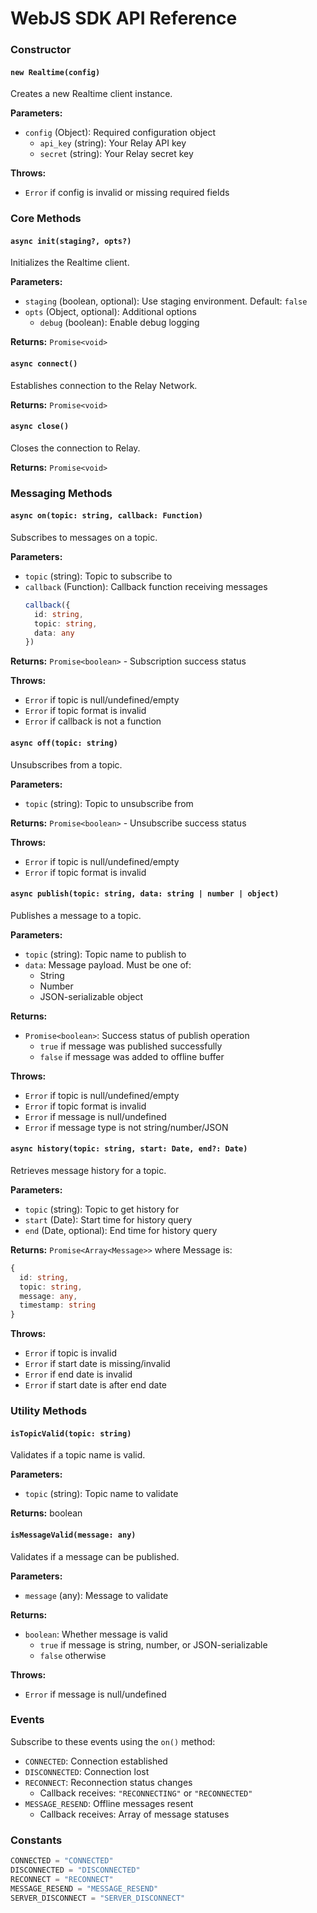 # WebJS SDK API Reference

### Constructor

#### `new Realtime(config)`

Creates a new Realtime client instance.

**Parameters:**
- `config` (Object): Required configuration object
  - `api_key` (string): Your Relay API key
  - `secret` (string): Your Relay secret key

**Throws:**
- `Error` if config is invalid or missing required fields

### Core Methods

#### `async init(staging?, opts?)`

Initializes the Realtime client.

**Parameters:**
- `staging` (boolean, optional): Use staging environment. Default: `false`
- `opts` (Object, optional): Additional options
  - `debug` (boolean): Enable debug logging

**Returns:** `Promise<void>`

#### `async connect()`

Establishes connection to the Relay Network.

**Returns:** `Promise<void>`

#### `async close()`

Closes the connection to Relay.

**Returns:** `Promise<void>`

### Messaging Methods

#### `async on(topic: string, callback: Function)`

Subscribes to messages on a topic.

**Parameters:**
- `topic` (string): Topic to subscribe to
- `callback` (Function): Callback function receiving messages
  ```typescript
  callback({
    id: string,
    topic: string, 
    data: any
  })
  ```

**Returns:** `Promise<boolean>` - Subscription success status

**Throws:**
- `Error` if topic is null/undefined/empty
- `Error` if topic format is invalid
- `Error` if callback is not a function

#### `async off(topic: string)`

Unsubscribes from a topic.

**Parameters:**
- `topic` (string): Topic to unsubscribe from

**Returns:** `Promise<boolean>` - Unsubscribe success status

**Throws:**
- `Error` if topic is null/undefined/empty 
- `Error` if topic format is invalid

#### `async publish(topic: string, data: string | number | object)`

Publishes a message to a topic.

**Parameters:**
- `topic` (string): Topic name to publish to
- `data`: Message payload. Must be one of:
  - String
  - Number 
  - JSON-serializable object

**Returns:** 
- `Promise<boolean>`: Success status of publish operation
  - `true` if message was published successfully
  - `false` if message was added to offline buffer

**Throws:**
- `Error` if topic is null/undefined/empty
- `Error` if topic format is invalid
- `Error` if message is null/undefined
- `Error` if message type is not string/number/JSON

#### `async history(topic: string, start: Date, end?: Date)`

Retrieves message history for a topic.

**Parameters:**
- `topic` (string): Topic to get history for
- `start` (Date): Start time for history query
- `end` (Date, optional): End time for history query

**Returns:** `Promise<Array<Message>>` where Message is:
```typescript
{
  id: string,
  topic: string,
  message: any,
  timestamp: string
}
```

**Throws:**
- `Error` if topic is invalid
- `Error` if start date is missing/invalid
- `Error` if end date is invalid
- `Error` if start date is after end date

### Utility Methods

#### `isTopicValid(topic: string)`

Validates if a topic name is valid.

**Parameters:**
- `topic` (string): Topic name to validate

**Returns:** boolean

#### `isMessageValid(message: any)`

Validates if a message can be published.

**Parameters:**
- `message` (any): Message to validate

**Returns:**
- `boolean`: Whether message is valid
  - `true` if message is string, number, or JSON-serializable
  - `false` otherwise

**Throws:**
- `Error` if message is null/undefined

### Events

Subscribe to these events using the `on()` method:

- `CONNECTED`: Connection established
- `DISCONNECTED`: Connection lost
- `RECONNECT`: Reconnection status changes
  - Callback receives: `"RECONNECTING"` or `"RECONNECTED"`
- `MESSAGE_RESEND`: Offline messages resent
  - Callback receives: Array of message statuses

### Constants

```javascript
CONNECTED = "CONNECTED"
DISCONNECTED = "DISCONNECTED"
RECONNECT = "RECONNECT" 
MESSAGE_RESEND = "MESSAGE_RESEND"
SERVER_DISCONNECT = "SERVER_DISCONNECT"
```
